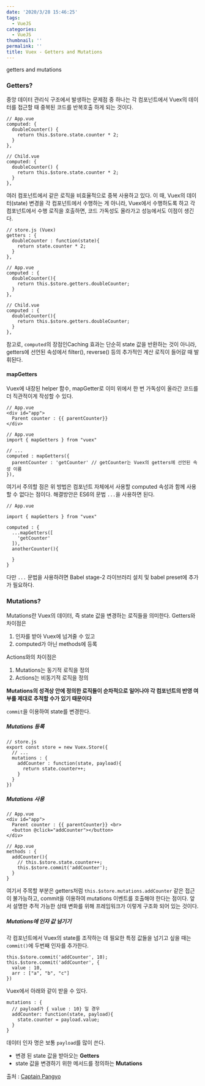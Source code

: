 ```yaml
---
date: '2020/3/28 15:46:25'
tags:
  - VueJS
categories:
  - VueJS
thumbnail: ''
permalink: ''
title: Vuex - Getters and Mutations
---
```


getters and mutations

<!-- more -->


### Getters?

중앙 데이터 관리식 구조에서 발생하는 문제점 중 하나는 각 컴포넌트에서 Vuex의 데이터를 접근할 때 중복된 코드를 반복호출 하게 되는 것이다. 

```
// App.vue
computed: {
  doubleCounter() {
    return this.$store.state.counter * 2;
  }
},

// Child.vue
computed: {
  doubleCounter() {
    return this.$store.state.counter * 2;
  }
},
```

여러 컴포넌트에서 같은 로직을 비효율적으로 중복 사용하고 있다. 이 때, Vuex의 데이터(state) 변경을 각 컴포넌트에서 수행하는 게 아니라, Vuex에서 수행하도록 하고 각 컴포넌트에서 수행 로직을 호출하면, 코드 가독성도 올라가고 성능에서도 이점이 생긴다.

```
// store.js (Vuex)
getters : {
  doubleCounter : function(state){
    return state.counter * 2;
  }
},

// App.vue
computed : {
  doubleCounter(){
    return this.$store.getters.doubleCounter;
  }
},

// Child.vue
computed : {
  doubleCounter(){
    return this.$store.getters.doubleCounter;
  }
},
```

참고로, `computed`의 장점인Caching 효과는 단순히 state 값을 반환하는 것이 아니라, getters에 선언된 속성에서 filter(), reverse() 등의 추가적인 계산 로직이 들어갈 때 발휘된다.

#### mapGetters

Vuex에 내장된 helper 함수, mapGetter로 이미 위에서 한 번 가독성이 올라간 코드를 더 직관적이게 작성할 수 있다.

```
// App.vue
<div id="app">
  Parent counter : {{ parentCounter}}
</div>

// App.vue
import { mapGetters } from "vuex"

// ...
computed : mapGetters({
  parentCounter : 'getCounter' // getCounter는 Vuex의 getters에 선언된 속성 이름
}),
```

여기서 주의할 점은 위 방법은 컴포넌트 자체에서 사용할 computed 속성과 함께 사용할 수 없다는 점이다. 해결방안은 ES6의 문법 `...`을 사용하면 된다.

```
// App.vue

import { mapGetters } from "vuex"

computed : {
  ...mapGetters([
    'getCounter'
  ]),
  anotherCounter(){

  }
}
```
다만 `...` 문법을 사용하려면 Babel stage-2 라이브러리 설치 및 babel preset에 추가가 필요하다.


### Mutations?

Mutations란 Vuex의 데이터, 즉 state 값을 변경하는 로직들을 의미한다. Getters와 차이점은

  1. 인자를 받아 Vuex에 넘겨줄 수 있고
  2. computed가 아닌 methods에 등록

Actions와의 차이점은

  1. Mutations는 동기적 로직을 정의
  2. Actions는 비동기적 로직을 정의

**Mutations의 성격상 안에 정의한 로직들이 순차적으로 일어나야 각 컴포넌트의 반영 여부를 제대로 추적할 수가 있기 때문이다**

`commit`을 이용하여 state를 변경한다.

##### Mutations 등록

```
// store.js
export const store = new Vuex.Store({
  // ...
  mutations : {
    addCounter : function(state, payload){
      return state.counter++;
    }
  }
})
```

##### Mutations 사용

```
// App.vue
<div id="app">
  Parent counter : {{ parentCounter}} <br>
  <button @click="addCounter"></button>
</div>

// App.vue
methods : {
  addCounter(){
    // this.$store.state.counter++;
    this.$store.commit('addCounter');
  }
}
```

여기서 주목할 부분은 getters처럼 `this.$store.mutations.addCounter` 같은 접근이 불가능하고, commit을 이용하여 mutations 이벤트를 호출해야 한다는 점이다. 앞서 설명한 추적 가능한 상태 변화를 위해 프레임워크가 이렇게 구조화 되어 있는 것이다.

##### Mutations에 인자 값 넘기기

각 컴포넌트에서 Vuex의 state를 조작하는 데 필요한 특정 값들을 넘기고 싶을 때는 `commit()`에 두번째 인자를 추가한다.

```
this.$store.commit('addCounter', 10);
this.$store.commit('addCounter', {
  value : 10,
  arr : ["a", "b", "c"]
})
```

Vuex에서 아래와 같이 받을 수 있다.

```
mutations : {
  // payload가 { value : 10} 일 경우
  addCounter: function(state, payload){
    state.counter = payload.value;
  }
}
```
데이터 인자 명은 보통 `payload`를 많이 쓴다.


- 변경 된 state 값을 받아오는 **Getters**
- state 값을 변경하기 위한 메서드를 정의하는 **Mutations**


출처 : [Captain Pangyo](https://joshua1988.github.io/web-development/vuejs/vuex-getters-mutations/)
